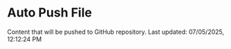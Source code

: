 # Auto Push File

Content that will be pushed to GitHub repository.
Last updated: 07/05/2025, 12:12:24 PM